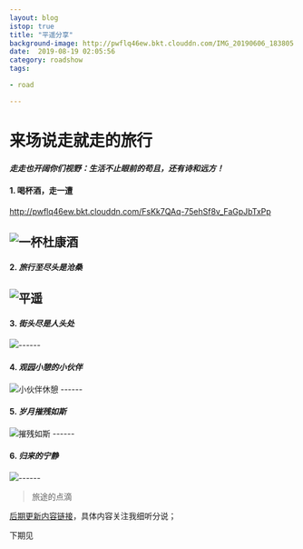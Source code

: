```yaml
---
layout: blog
istop: true
title: "平遥分享"
background-image: http://pwflq46ew.bkt.clouddn.com/IMG_20190606_183805.jpg
date:  2019-08-19 02:05:56
category: roadshow
tags:

- road

---
```


# 来场说走就走的旅行  

#### *走走也开阔你们视野：生活不止眼前的苟且，还有诗和远方！*

#### 1. **喝杯酒，走一遭**

http://pwflq46ew.bkt.clouddn.com/FsKk7QAq-75ehSf8v_FaGpJbTxPp

   ![一杯杜康酒](http://pwflq46ew.bkt.clouddn.com/FvIbwUaO1c66Og3TCMgvwNz8IPbT)
------

#### 2. *旅行至尽头是沧桑*
   ![平遥](http://pwflq46ew.bkt.clouddn.com/FoIsMDBn3LLH7d6HycD07YVLrx3R)
------

#### 3. *街头尽是人头处*
   ![](http://pwflq46ew.bkt.clouddn.com/FsKk7QAq-75ehSf8v_FaGpJbTxPp)
​------

#### 4. *观园小憩的小伙伴*
![小伙伴休憩](http://pwflq46ew.bkt.clouddn.com/lhul8jy75e-VauxKcfT2a9ndQOgU)
​------

#### 5. *岁月摧残如斯*
![摧残如斯](http://pwflq46ew.bkt.clouddn.com/FjirEEBpeOlJOCkmZh_SdzCDV5IF)
​------

#### 6. *归来的宁静*
![](http://pwflq46ew.bkt.clouddn.com/FsMazUP3ECMO82rBgBvXY4D7kA0E)
​------
> 旅途的点滴

[后期更新内容链接](http://heyixin.top)，具体内容关注我细听分说；

下期见